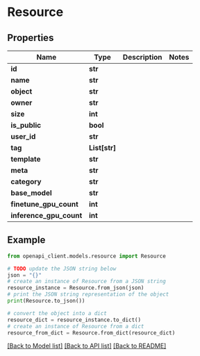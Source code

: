 # Resource


## Properties

Name | Type | Description | Notes
------------ | ------------- | ------------- | -------------
**id** | **str** |  | 
**name** | **str** |  | 
**object** | **str** |  | 
**owner** | **str** |  | 
**size** | **int** |  | 
**is_public** | **bool** |  | 
**user_id** | **str** |  | 
**tag** | **List[str]** |  | 
**template** | **str** |  | 
**meta** | **str** |  | 
**category** | **str** |  | 
**base_model** | **str** |  | 
**finetune_gpu_count** | **int** |  | 
**inference_gpu_count** | **int** |  | 

## Example

```python
from openapi_client.models.resource import Resource

# TODO update the JSON string below
json = "{}"
# create an instance of Resource from a JSON string
resource_instance = Resource.from_json(json)
# print the JSON string representation of the object
print(Resource.to_json())

# convert the object into a dict
resource_dict = resource_instance.to_dict()
# create an instance of Resource from a dict
resource_from_dict = Resource.from_dict(resource_dict)
```
[[Back to Model list]](../README.md#documentation-for-models) [[Back to API list]](../README.md#documentation-for-api-endpoints) [[Back to README]](../README.md)


